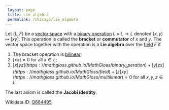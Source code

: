 ```yaml
---
 layout: page
 title: Lie algebra
 permalink: /chicago/lie_algebra
---
```


Let $(L,F)$ be a [vector space](https://mathgloss.github.io/MathGloss/binary_operation) with a [binary operation](https://mathgloss.github.io/MathGloss/field) $L\times L \to L$ denoted $(x,y) \mapsto [xy]$. This operation is called the **bracket** or **commutator** of $x$ and $y$. The vector space together with the operation is a **Lie algebra** over the [field](https://mathgloss.github.io/MathGloss/multilinear) $F$ if 
1. The bracket operation is [bilinear](https://mathgloss.github.io/MathGloss/vector_space);
2. $[xx] = 0$ for all $x \in L$;
3. $[x[yz](https://mathgloss.github.io/MathGloss/binary_operation) + [y[zx](https://mathgloss.github.io/MathGloss/field)+[z[xy](https://mathgloss.github.io/MathGloss/multilinear) =0$ for all $x,y,z\in L$.

The last axiom is called the **Jacobi identity**.

Wikidata ID: [Q664495](https://www.wikidata.org/wiki/Q664495)